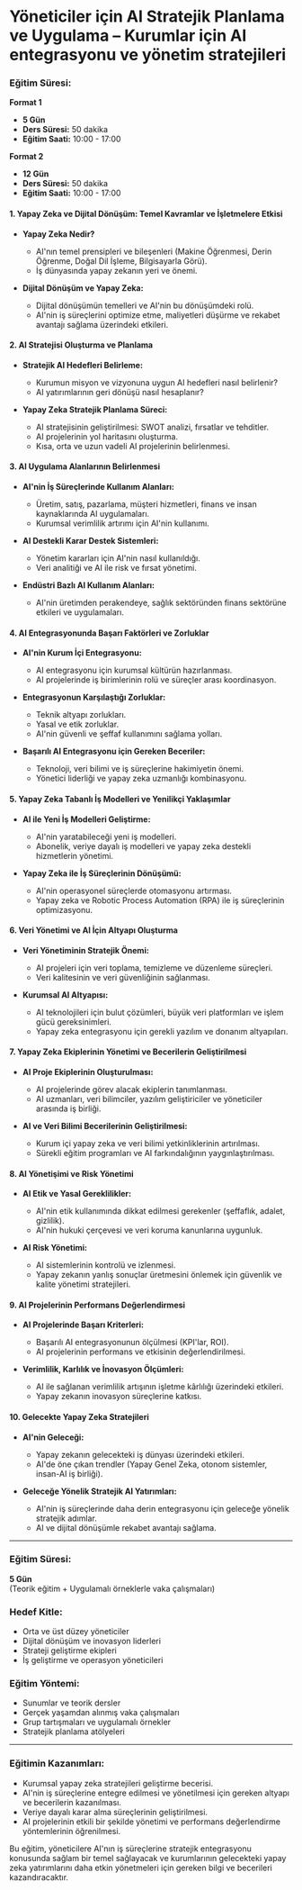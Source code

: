 # **Yöneticiler için AI Stratejik Planlama ve Uygulama – Kurumlar için AI entegrasyonu ve yönetim stratejileri**

### Eğitim Süresi:

**Format 1**

- **5 Gün**
- **Ders Süresi:** 50 dakika
- **Eğitim Saati:** 10:00 - 17:00

**Format 2**

- **12 Gün**
- **Ders Süresi:** 50 dakika
- **Eğitim Saati:** 10:00 - 17:00

#### **1. Yapay Zeka ve Dijital Dönüşüm: Temel Kavramlar ve İşletmelere Etkisi**
- **Yapay Zeka Nedir?**
  - AI'nın temel prensipleri ve bileşenleri (Makine Öğrenmesi, Derin Öğrenme, Doğal Dil İşleme, Bilgisayarla Görü).
  - İş dünyasında yapay zekanın yeri ve önemi.
  
- **Dijital Dönüşüm ve Yapay Zeka:**
  - Dijital dönüşümün temelleri ve AI'nin bu dönüşümdeki rolü.
  - AI'nin iş süreçlerini optimize etme, maliyetleri düşürme ve rekabet avantajı sağlama üzerindeki etkileri.

#### **2. AI Stratejisi Oluşturma ve Planlama**
- **Stratejik AI Hedefleri Belirleme:**
  - Kurumun misyon ve vizyonuna uygun AI hedefleri nasıl belirlenir?
  - AI yatırımlarının geri dönüşü nasıl hesaplanır?

- **Yapay Zeka Stratejik Planlama Süreci:**
  - AI stratejisinin geliştirilmesi: SWOT analizi, fırsatlar ve tehditler.
  - AI projelerinin yol haritasını oluşturma.
  - Kısa, orta ve uzun vadeli AI projelerinin belirlenmesi.

#### **3. AI Uygulama Alanlarının Belirlenmesi**
- **AI'nin İş Süreçlerinde Kullanım Alanları:**
  - Üretim, satış, pazarlama, müşteri hizmetleri, finans ve insan kaynaklarında AI uygulamaları.
  - Kurumsal verimlilik artırımı için AI'nin kullanımı.
  
- **AI Destekli Karar Destek Sistemleri:**
  - Yönetim kararları için AI'nin nasıl kullanıldığı.
  - Veri analitiği ve AI ile risk ve fırsat yönetimi.

- **Endüstri Bazlı AI Kullanım Alanları:**
  - AI'nin üretimden perakendeye, sağlık sektöründen finans sektörüne etkileri ve uygulamaları.

#### **4. AI Entegrasyonunda Başarı Faktörleri ve Zorluklar**
- **AI'nin Kurum İçi Entegrasyonu:**
  - AI entegrasyonu için kurumsal kültürün hazırlanması.
  - AI projelerinde iş birimlerinin rolü ve süreçler arası koordinasyon.

- **Entegrasyonun Karşılaştığı Zorluklar:**
  - Teknik altyapı zorlukları.
  - Yasal ve etik zorluklar.
  - AI'nin güvenli ve şeffaf kullanımını sağlama yolları.

- **Başarılı AI Entegrasyonu için Gereken Beceriler:**
  - Teknoloji, veri bilimi ve iş süreçlerine hakimiyetin önemi.
  - Yönetici liderliği ve yapay zeka uzmanlığı kombinasyonu.

#### **5. Yapay Zeka Tabanlı İş Modelleri ve Yenilikçi Yaklaşımlar**
- **AI ile Yeni İş Modelleri Geliştirme:**
  - AI'nin yaratabileceği yeni iş modelleri.
  - Abonelik, veriye dayalı iş modelleri ve yapay zeka destekli hizmetlerin yönetimi.

- **Yapay Zeka ile İş Süreçlerinin Dönüşümü:**
  - AI'nin operasyonel süreçlerde otomasyonu artırması.
  - Yapay zeka ve Robotic Process Automation (RPA) ile iş süreçlerinin optimizasyonu.
  
#### **6. Veri Yönetimi ve AI İçin Altyapı Oluşturma**
- **Veri Yönetiminin Stratejik Önemi:**
  - AI projeleri için veri toplama, temizleme ve düzenleme süreçleri.
  - Veri kalitesinin ve veri güvenliğinin sağlanması.

- **Kurumsal AI Altyapısı:**
  - AI teknolojileri için bulut çözümleri, büyük veri platformları ve işlem gücü gereksinimleri.
  - Yapay zeka entegrasyonu için gerekli yazılım ve donanım altyapıları.

#### **7. Yapay Zeka Ekiplerinin Yönetimi ve Becerilerin Geliştirilmesi**
- **AI Proje Ekiplerinin Oluşturulması:**
  - AI projelerinde görev alacak ekiplerin tanımlanması.
  - AI uzmanları, veri bilimciler, yazılım geliştiriciler ve yöneticiler arasında iş birliği.

- **AI ve Veri Bilimi Becerilerinin Geliştirilmesi:**
  - Kurum içi yapay zeka ve veri bilimi yetkinliklerinin artırılması.
  - Sürekli eğitim programları ve AI farkındalığının yaygınlaştırılması.

#### **8. AI Yönetişimi ve Risk Yönetimi**
- **AI Etik ve Yasal Gereklilikler:**
  - AI'nin etik kullanımında dikkat edilmesi gerekenler (şeffaflık, adalet, gizlilik).
  - AI'nin hukuki çerçevesi ve veri koruma kanunlarına uygunluk.

- **AI Risk Yönetimi:**
  - AI sistemlerinin kontrolü ve izlenmesi.
  - Yapay zekanın yanlış sonuçlar üretmesini önlemek için güvenlik ve kalite yönetimi stratejileri.

#### **9. AI Projelerinin Performans Değerlendirmesi**
- **AI Projelerinde Başarı Kriterleri:**
  - Başarılı AI entegrasyonunun ölçülmesi (KPI'lar, ROI).
  - AI projelerinin performans ve etkisinin değerlendirilmesi.
  
- **Verimlilik, Karlılık ve İnovasyon Ölçümleri:**
  - AI ile sağlanan verimlilik artışının işletme kârlılığı üzerindeki etkileri.
  - Yapay zekanın inovasyon süreçlerine katkısı.

#### **10. Gelecekte Yapay Zeka Stratejileri**
- **AI'nin Geleceği:**
  - Yapay zekanın gelecekteki iş dünyası üzerindeki etkileri.
  - AI'de öne çıkan trendler (Yapay Genel Zeka, otonom sistemler, insan-AI iş birliği).

- **Geleceğe Yönelik Stratejik AI Yatırımları:**
  - AI'nin iş süreçlerinde daha derin entegrasyonu için geleceğe yönelik stratejik adımlar.
  - AI ve dijital dönüşümle rekabet avantajı sağlama.

---

### **Eğitim Süresi:**
**5 Gün**  
(Teorik eğitim + Uygulamalı örneklerle vaka çalışmaları)

### **Hedef Kitle:**
- Orta ve üst düzey yöneticiler
- Dijital dönüşüm ve inovasyon liderleri
- Strateji geliştirme ekipleri
- İş geliştirme ve operasyon yöneticileri

### **Eğitim Yöntemi:**
- Sunumlar ve teorik dersler
- Gerçek yaşamdan alınmış vaka çalışmaları
- Grup tartışmaları ve uygulamalı örnekler
- Stratejik planlama atölyeleri

---

### **Eğitimin Kazanımları:**
- Kurumsal yapay zeka stratejileri geliştirme becerisi.
- AI'nin iş süreçlerine entegre edilmesi ve yönetilmesi için gereken altyapı ve becerilerin kazanılması.
- Veriye dayalı karar alma süreçlerinin geliştirilmesi.
- AI projelerinin etkili bir şekilde yönetimi ve performans değerlendirme yöntemlerinin öğrenilmesi.
  
Bu eğitim, yöneticilere AI'nın iş süreçlerine stratejik entegrasyonu konusunda sağlam bir temel sağlayacak ve kurumlarının gelecekteki yapay zeka yatırımlarını daha etkin yönetmeleri için gereken bilgi ve becerileri kazandıracaktır.